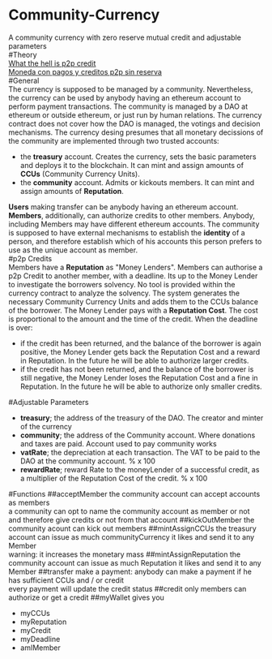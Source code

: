 # Community-Currency
A community currency with zero reserve mutual credit and adjustable parameters  
#Theory  
[What the hell is p2p credit](http://desperado-theory.blogspot.be/2015/05/what-hell-is-p2p-credit.html)  
[Moneda con pagos y creditos p2p sin reserva](http://desperado-theory.blogspot.com.es/2015/08/moneda-con-pagos-y-creditos-p2p-sin.html)  
#General  
The currency is supposed to be managed by a community. Nevertheless, the currency can be used by anybody having an ethereum account to perform payment transactions. The community is managed by a DAO at ethereum or outside ethereum, or just run by human relations. The currency contract does not cover how the DAO is managed, the votings and decision mechanisms. 
The currency desing presumes that all monetary decissions of the community are implemented through two trusted accounts:
* the **treasury** account. Creates the currency, sets the basic parameters and deploys it to the blockchain. It can mint and assign amounts of **CCUs** (Community Currency Units).
* the **community** account. Admits or kickouts members. It can mint and assign amounts of **Reputation**. 

**Users** making transfer can be anybody having an ethereum account. **Members**, additionally, can authorize credits to other members. Anybody, including Members may have different ethereum accounts. The community is supposed to have external mechanisms to establish the **identity** of a person, and therefore establish which of his accounts this person prefers to use as the unique account as member.  
#p2p Credits  
Members have a **Reputation** as "Money Lenders". Members can authorise a p2p Credit to another member, with a deadline. Its up to the Money Lender to investigate the borrowers solvency. No tool is provided within the currency contract to analyze the solvency. The system generates the necessary Community Currency Units and adds them to the CCUs balance of the borrower. The Money Lender pays with a **Reputation Cost**. The cost is proportional to the amount and the time of the credit. When the deadline is over:
* if the credit has been returned, and the balance of the borrower is again positive, the Money Lender gets back the Reputation Cost and a reward in Reputation. In the future he will be able to authorize larger credits.
* if the credit has not been returned, and the balance of the borrower is still negative, the Money Lender loses the Reputation Cost and a fine in Reputation. In the future he will be able to authorize only smaller credits.  

#Adjustable Parameters
- **treasury**; the address of the treasury of the DAO. The creator and minter of the currency  
- **community**; the address of the Community account. Where donations and taxes are paid. Account used to pay community works  
- **vatRate**; the depreciation at each transaction. The VAT to be paid to the DAO at the community account. % x 100  
- **rewardRate**; reward Rate to the moneyLender of a successful credit, as a multiplier of the Reputation Cost of the credit. % x 100  

#Functions
##acceptMember
the community account can accept accounts as members  
a community can opt to name the community account as member or not and therefore give credits or not from that account
##kickOutMember
the community acount can kick out members
##mintAssignCCUs
the treasury account can issue as much communityCurrency it likes and send it to any Member  
warning: it increases the monetary mass 
##mintAssignReputation
the community account can issue as much Reputation it likes and send it to any Member 
##transfer
make a payment: anybody can make a payment if he has sufficient CCUs and / or credit  
every payment will update the credit status
##credit
only members can authorize or get a credit
##myWallet
gives you
- myCCUs
- myReputation
- myCredit
- myDeadline
- amIMember



